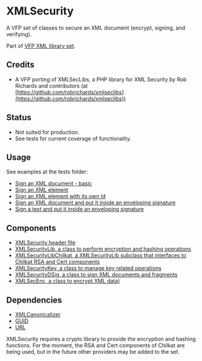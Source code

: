 # XMLSecurity
A VFP set of classes to secure an XML document (encrypt, signing, and verifying).

Part of [VFP XML library set](README.md "VFP XML library set").

## Credits

- A VFP porting of XMLSecLibs, a PHP library for XML Security by Rob Richards and contributors (at
[https://github.com/robrichards/xmlseclibs](https://github.com/robrichards/xmlseclibs))

## Status

- Not suited for production.
- See tests for current coverage of functionality.

## Usage
See examples at the tests folder:

- [Sign an XML document - basic](tests/sec/test-hw-sign.prg "test-hw-sign.prg")
- [Sign an XML element](tests/sec/test-hw-child-sign.prg "test-hw-child-sign.prg")
- [Sign an XML element with its own Id](tests/sec/test-hw-child-id-sign.prg "test-hw-child-id-sign.prg")
- [Sign an XML document and put it inside an enveloping signature](tests/sec/test-hw-sign-enveloping.prg "test-hw-sign-enveloping.prg")
- [Sign a text and put it inside an enveloping signature](tests/sec/test-text-sign-enveloping.prg "test-text-sign-enveloping.prg")

## Components

- [XMLSecurity header file](xml-security.h "xml-security.h")
- [XMLSecurityLib, a class to perform encryption and hashing operations](xml-security-lib.prg "xml-security-lib.prg")
- [XMLSecurityLibChilkat, a XMLSecurityLib subclass that interfaces to Chilkat RSA and Cert components](xml-security-lib-chilkat.prg "xml-security-lib-chilkat.prg")
- [XMLSecurityKey, a class to manage key related operations](xml-security-key.prg "xml-security-key.prg")
- [XMLSecurityDSig, a class to sign XML documents and fragments](xml-security-dsig.prg "xml-security-dsig.prg")
- [XMLSecEnc, a class to encrypt XML data)](xml-security-enc.prg "xml-security-enc.prg")

## Dependencies

- [XMLCanonicalizer](xml-canonicalizer.md "XMLCanonicalizer")
- [GUID](https://www.bitbucket.org/atlopes/GUID "GUID")
- [URL](https://www.bitbucket.org/atlopes/url "URL")

XMLSecurity requires a crypto library to provide the encryption and hashing functions. For the moment, the RSA and Cert components of Chilkat are being used, but in the future other providers may be added to the set.


